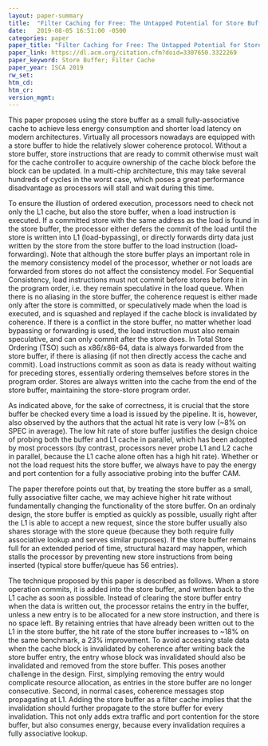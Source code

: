 ```yaml
---
layout: paper-summary
title:  "Filter Caching for Free: The Untapped Potential for Store Buffer"
date:   2019-08-05 16:51:00 -0500
categories: paper
paper_title: "Filter Caching for Free: The Untapped Potential for Store Buffer"
paper_link: https://dl.acm.org/citation.cfm?doid=3307650.3322269
paper_keyword: Store Buffer; Filter Cache
paper_year: ISCA 2019
rw_set: 
htm_cd: 
htm_cr: 
version_mgmt: 
---
```


This paper proposes using the store buffer as a small fully-associative cache to achieve less energy consumption and shorter load 
latency on modern architectures. Virtually all processors nowadays are equipped with a store buffer to hide the relatively 
slower coherence protocol. Without a store buffer, store instructions that are ready to commit otherwise must wait for the cache 
controller to acquire ownership of the cache block before the block can be updated. In a multi-chip architecture, this may 
take several hundreds of cycles in the worst case, which poses a great performance disadvantage as processors will stall and 
wait during this time.

To ensure the illustion of ordered execution, processors need to check not only the L1 cache, but also the store buffer, 
when a load instruction is executed. If a committed store with the same address as the load is found in the store buffer,
the processor either defers the commit of the load until the store is written into L1 (load-bypassing), or directly forwards 
dirty data just written by the store from the store buffer to the load instruction (load-forwarding). Note that although the 
store buffer plays an important role in the memory consistency model of the processor, whether or not loads are forwarded 
from stores do not affect the consistency model. For Sequential Consistency, load instructions must not commit before 
stores before it in the program order, i.e. they remain speculative in the load queue. When there is no aliasing in the 
store buffer, the coherence request is either made only after the store is committed, or speculatively made when the load is executed, 
and is squashed and replayed if the cache block is invalidated by coherence. If there is a conflict in the store buffer,
no matter whether load bypassing or forwarding is used, the load instruction must also remain speculative, and can only
commit after the store does. In Total Store Ordering (TSO) such as x86/x86-64, data is always forwarded from the store 
buffer, if there is aliasing (if not then directly access the cache and commit). Load instructions commit as soon as data 
is ready without waiting for preceding stores, essentially ordering themselves before stores in the program order. 
Stores are always written into the cache from the end of the store buffer, maintaining the store-store program order.

As indicated above, for the sake of correctness, it is crucial that the store buffer be checked every time a load is issued 
by the pipeline. It is, however, also observed by the authors that the actual hit rate is very low (~8% on SPEC in average).
The low hit rate of store buffer justifies the design choice of probing both the buffer and L1 cache in parallel, which 
has been adopted by most processors (by contrast, processors never probe L1 and L2 cache in parallel, because the L1 
cache alone often has a high hit rate). Whether or not the load request hits the store buffer, we always have to pay
the energy and port contention for a fully associative probing into the buffer CAM.

The paper therefore points out that, by treating the store buffer as a small, fully associative filter cache, we may 
achieve higher hit rate without fundamentally changing the functionality of the store buffer. On an ordinaly design,
the store buffer is emptied as quickly as possible, usually right after the L1 is able to accept a new request, since 
the store buffer usually also shares storage with the store queue (because they both require fully associative lookup
and serves similar purposes). If the store buffer remains full for an extended period of time, structural hazard may happen, 
which stalls the processor by preventing new store instructions from being inserted (typical store buffer/queue has 56
entries). 

The technique proposed by this paper is described as follows. When a store operation commits, it is added into the store
buffer, and written back to the L1 cache as soon as possible. Instead of clearing the store buffer entry when the data
is written out, the processor retains the entry in the buffer, unless a new entry is to be allocated for a new store instruction,
and there is no space left. By retaining entries that have already been written out to the L1 in the store buffer, 
the hit rate of the store buffer increases to ~18% on the same benchmark, a 23% improvement. To avoid accessing stale 
data when the cache block is invalidated by coherence after writing back the store buffer entry, the entry whose block
was invalidated should also be invalidated and removed from the store buffer. This poses another challenge in the design.
First, simplying removing the entry would complicate resource allocation, as entries in the store buffer are no longer
consecutive. Second, in normal cases, coherence messages stop propagating at L1. Adding the store buffer as a filter cache
implies that the invalidation should further propagate to the store buffer for every invalidation. This not only adds extra 
traffic and port contention for the store buffer, but also consumes energy, because every invalidation requires a fully
associative lookup. 

